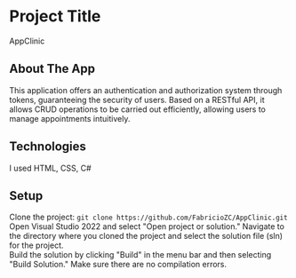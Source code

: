 # Project Title
AppClinic

## About The App
This application offers an authentication and authorization system through tokens, guaranteeing the security of users. Based on a RESTful API, it allows CRUD operations to be carried out efficiently, allowing users to manage appointments intuitively.

## Technologies
I used HTML, CSS, C#

## Setup
Clone the project: `git clone https://github.com/FabricioZC/AppClinic.git`\
Open Visual Studio 2022 and select "Open project or solution." Navigate to the directory where you cloned the project and select the solution file (sln) for the project.\
Build the solution by clicking "Build" in the menu bar and then selecting "Build Solution." Make sure there are no compilation errors.
